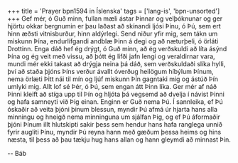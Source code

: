 +++
title = 'Prayer bpn1594 in Íslenska'
tags = ['lang-is', 'bpn-unsorted']
+++
Gef mér, ó Guð minn, fullan mæli ástar Þinnar og velþóknunar og ger hjörtu okkar berg­num­in er þau laðast að skínandi ljósi Þínu, ó Þú, sem ert hinn æðsti vitnisburður, hinn aldýrlegi. Send niður yfir mig, sem tákn um miskunn Þína, endurlífgandi andblæ Þinn á degi og að næturþeli, ó örláti Drottinn. Enga dáð hef ég drýgt, ó Guð minn, að ég verðskuldi að líta ásýnd Þína og ég veit með vissu, að þótt ég lifði jafn lengi og ver­aldirnar vara, mundi mér ekki takast að drýgja neina þá dáð, sem verðskuldaði slíka hylli, því að staða þjóns Þíns verður ávallt óverðug heilögum híbýlum Þín­um, nema örlæti Þitt nái til mín og ljúf miskunn Þín gagntaki mig og ástúð Þín umlyki mig. Allt lof sé Þér, ó Þú, sem engan átt Þinn líka. Ger mér af náð Þinni kleift að stíga upp til Þín og hljóta þá vegsemd að dvelja í návist Þinni og hafa samneyti við Þig einan. Enginn er Guð nema Þú. Í sannleika, ef Þú óskaðir að veita þjóni þinum blessun, myndir Þú afmá úr hjarta hans alla minningu og hneigð nema minninguna um sjálfan Þig, og ef Þú áformaðir þjóni Þínum illt hlutskipti sakir þess sem hendur hans hafa ranglega unnið fyrir augliti Þínu, myndir Þú reyna hann með gæð­um þessa heims og hins næsta, til þess að þau tækju hug hans allan og hann gleymdi að minnast Þín.

-- Báb
